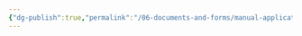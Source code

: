 ```yaml
---
{"dg-publish":true,"permalink":"/06-documents-and-forms/manual-applications/ready-set-auction/"}
---
```


